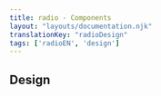 ```yaml
---
title: radio - Components
layout: "layouts/documentation.njk"
translationKey: "radioDesign"
tags: ['radioEN', 'design']
---
```


## Design